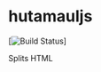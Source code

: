 hutamauljs
==========

[![Build Status](https://travis-ci.org/FungusHumungus/hutamauljs.svg?branch=master)]

Splits HTML
